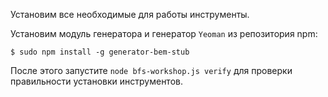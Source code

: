 Установим все необходимые для работы инструменты.

Установим модуль генератора и генератор `Yeoman` из репозитория npm:

```
$ sudo npm install -g generator-bem-stub
```

После этого запустите `node bfs-workshop.js verify` для проверки правильности установки инструментов.
